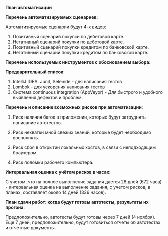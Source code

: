 **План автоматизации**


 **Перечень автоматизируемых сценариев**:

Автоматизируемые сценарии будут 4-х видов:
1. Позитивный сценарий покупки по дебетовой карте.
2. Негативный сценарий покупки по дебетовой карте.
3. Позитивный сценарий покупки кредитом по банковской карте.
4. Негативный сценарий покупки кредитом по банковской карте.



**Перечень используемых инструментов с обоснованием выбора:**

**Предварительный список**:
1. IntelliJ IDEA. Junit, Selenide - для написания тестов
2. Lombok - для ускорения написания тестов
3. Система continuous integration (AppVeyor) - Для быстрого и удобного выявления дефектов и проблем.



**Перечень и описание возможных рисков при автоматизации**:

1. Риск наличия багов в приложении, которые будут затруднять написание автотестов.

2. Риск нехватки мной свежих знаний, которые будет необходимо восполнять.

3. Риск сбоя в открытии локальных хостов, в связи с неподходящим браузером.
4. Риск поломки рабочего компьютера.


**Интервальная оценка с учётом рисков в часах**:

C учетом, что на полное выполнение задания дается 28 дней (672 часа) - интервальная оценка на выполнение задания, с учетом рисков, в планах, составляет около 14 дней (336 часов).



**План сдачи работ: когда будут готовы автотесты, результаты их прогона**:

Предположительно, автотесты будут готовы через 7 дней (4 ноября). Еще 7 дней, предположительно, будут готовиться отчеты об автотестах и отчетные документы.
